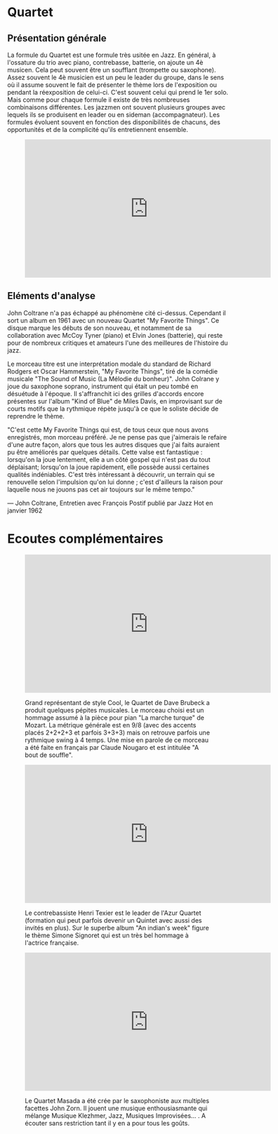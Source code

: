 # Quartet

## Présentation générale
La formule du Quartet est une formule très usitée en Jazz. En général, à l'ossature du trio avec piano, contrebasse, batterie, on ajoute un 4è musicen. Cela peut souvent être un soufflant (trompette ou saxophone). Assez souvent le 4è musicien est un peu le leader du groupe, dans le sens où il assume souvent le fait de présenter le thème lors de l'exposition ou pendant la réexposition de celui-ci. C'est souvent celui qui prend le 1er solo. Mais comme pour chaque formule il existe de très nombreuses combinaisons différentes. Les jazzmen ont souvent plusieurs groupes avec lequels ils se produisent en leader ou en sideman (accompagnateur). Les formules évoluent souvent en fonction des disponibilités de chacuns, des opportunités et de la complicité qu'ils entretiennent ensemble.


<figure class="app-frame formations text-align-center" data-title="My Favorite Things - John Coltrane Quartet">
 <iframe width="560" height="315" src="https://www.youtube.com/embed/qWG2dsXV5HI" title="YouTube video player" frameborder="0" allow="accelerometer; autoplay; clipboard-write; encrypted-media; gyroscope; picture-in-picture; web-share" allowfullscreen></iframe>
 <!-- <video src="assets/images/My-Favorite-Things--John-Coltrane_360p.mp4" controls>-->
</figure>

## Eléments d'analyse
John Coltrane n'a pas échappé au phénomène cité ci-dessus. Cependant il sort un album en 1961 avec un nouveau Quartet "My Favorite Things". Ce disque marque les débuts de son nouveau, et notamment de sa collaboration avec McCoy Tyner (piano) et Elvin Jones (batterie), qui reste pour de nombreux critiques et amateurs l'une des meilleures de l'histoire du jazz.

Le morceau titre est une interprétation modale du standard de Richard Rodgers et Oscar Hammerstein, "My Favorite Things", tiré de la comédie musicale "The Sound of Music (La Mélodie du bonheur)". John Colrane y joue du saxophone soprano, instrument qui était un peu tombé en désuétude à l'époque.  Il s'affranchit ici des grilles d'accords encore présentes sur l'album "Kind of Blue" de Miles Davis, en improvisant sur de courts motifs que la rythmique répète jusqu'à ce que le soliste décide de reprendre le thème.

"C'est cette My Favorite Things qui est, de tous ceux que nous avons enregistrés, mon morceau préféré. Je ne pense pas que j'aimerais le refaire d'une autre façon, alors que tous les autres disques que j'ai faits auraient pu être améliorés par quelques détails. Cette valse est fantastique : lorsqu'on la joue lentement, elle a un côté gospel qui n'est pas du tout déplaisant; lorsqu'on la joue rapidement, elle possède aussi certaines qualités indéniables. C'est très intéressant à découvrir, un terrain qui se renouvelle selon l'impulsion qu'on lui donne ; c'est d'ailleurs la raison pour laquelle nous ne jouons pas cet air toujours sur le même tempo."

— John Coltrane, Entretien avec François Postif publié par Jazz Hot en janvier 1962


# Ecoutes complémentaires
<div class="encarts">
<figure class="app-frame encart text-align-center formations" data-title="Blue Rondo A La Turk - Dave Brubeck Quartet">
   <iframe width="560" height="315" src="https://www.youtube.com/embed/vKNZqM0d-xo" title="YouTube video player" frameborder="0" allow="accelerometer; autoplay; clipboard-write; encrypted-media; gyroscope; picture-in-picture; web-share" allowfullscreen></iframe>
   <!-- <video controls src="assets/images/Dave.Brubeck.Quartet-Blue.Rond.a.la.Turk_360p.mp4"></video>-->
  <p>
   Grand représentant de style Cool, le Quartet de Dave Brubeck a produit quelques pépites musicales. Le morceau choisi est un hommage assumé à la pièce pour pian "La marche turque" de Mozart. La métrique générale est en 9/8 (avec des accents placés 2+2+2+3 et parfois 3+3+3) mais on retrouve parfois une rythmique swing à 4 temps. Une mise en parole de ce morceau a été faite en français par Claude Nougaro et est intitulée "A bout de souffle". 
  </p>
</figure>
<figure class="app-frame encart text-align-center formations" data-title="Simone Signoret - Azur Quartet">
  <iframe width="560" height="315" src="https://www.youtube.com/embed/La3C4u7GCl4" title="YouTube video player" frameborder="0" allow="accelerometer; autoplay; clipboard-write; encrypted-media; gyroscope; picture-in-picture; web-share" allowfullscreen></iframe>
  <!--<video controls src="assets/images/Henri.Texier-Simone.Signoret_v720P.mp4"></video>-->
  <p>
  Le contrebassiste Henri Texier est le leader de l'Azur Quartet (formation qui peut parfois devenir un Quintet avec aussi des invités en plus). Sur le superbe album "An indian's week" figure le thème Simone Signoret qui est un très bel hommage à l'actrice française.
  </p>
</figure>
<figure class="app-frame encart text-align-center formations" data-title="Solobsession - Bojan Z">
 <iframe width="560" height="315" src="https://www.youtube.com/embed/7aw9-0f7UX0" title="YouTube video player" frameborder="0" allow="accelerometer; autoplay; clipboard-write; encrypted-media; gyroscope; picture-in-picture; web-share" allowfullscreen></iframe>
 <!-- <video controls src="assets/images/John;Zorn;Masada6Alef;Tahah_v720P.mp4"></video>-->
  <p>
   Le Quartet Masada a été crée par le saxophoniste aux multiples facettes John Zorn. Il jouent une musique enthousiasmante qui mélange Musique Klezhmer, Jazz, Musiques Improvisées... . A écouter sans restriction tant il y en a pour tous les goûts.
  </p>
</figure>
</div>

